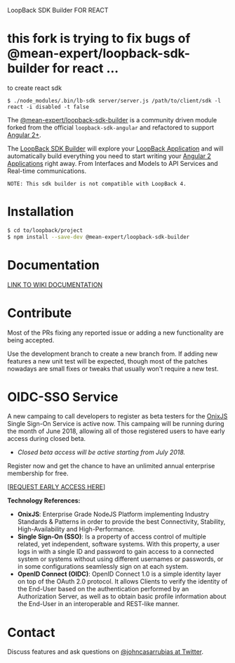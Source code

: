 LoopBack SDK Builder FOR REACT 

this fork is trying to fix bugs of @mean-expert/loopback-sdk-builder for react ... 
==================
to create react sdk 

````
$ ./node_modules/.bin/lb-sdk server/server.js /path/to/client/sdk -l react -i disabled -t false

````

The [@mean-expert/loopback-sdk-builder](https://www.npmjs.com/package/@mean-expert/loopback-sdk-builder) is a community driven module forked from the official `loopback-sdk-angular` and refactored to support [Angular 2+](http://angular.io).

The [LoopBack SDK Builder](https://www.npmjs.com/package/@mean-expert/loopback-sdk-builder) will explore your [LoopBack Application](http://loopback.io) and will automatically build everything you need to start writing your [Angular 2 Applications](http://angular.io) right away. From Interfaces and Models to API Services and Real-time communications.

`NOTE: This sdk builder is not compatible with LoopBack 4.`

# Installation

````sh
$ cd to/loopback/project
$ npm install --save-dev @mean-expert/loopback-sdk-builder
````

# Documentation

[LINK TO WIKI DOCUMENTATION](https://github.com/mean-expert-official/loopback-sdk-builder/wiki)

# Contribute
Most of the PRs fixing any reported issue or adding a new functionality are being accepted.

Use the development branch to create a new branch from. If adding new features a new unit test will be expected, though most of the patches nowadays are small fixes or tweaks that usually won't require a new test.

# OIDC-SSO Service
A new campaing to call developers to register as beta testers for the [OnixJS](https://onixjs.io) Single Sign-On Service is active now. This campaing will be running during the month of June 2018, allowing all of those registered users to have early access during closed beta.

- _Closed beta access will be active starting from July 2018._

Register now and get the chance to have an unlimited annual enterprise membership for free.

[[REQUEST EARLY ACCESS HERE](https://onixjs.io)]

**Technology References:**

- **OnixJS**: Enterprise Grade NodeJS Platform implementing Industry Standards & Patterns in order to provide the best Connectivity, Stability, High-Availability and High-Performance.
- **Single Sign-On (SSO)**: Is a property of access control of multiple related, yet independent, software systems. With this property, a user logs in with a single ID and password to gain access to a connected system or systems without using different usernames or passwords, or in some configurations seamlessly sign on at each system.
- **OpenID Connect (OIDC)**: OpenID Connect 1.0 is a simple identity layer on top of the OAuth 2.0 protocol. It allows Clients to verify the identity of the End-User based on the authentication performed by an Authorization Server, as well as to obtain basic profile information about the End-User in an interoperable and REST-like manner.

# Contact
Discuss features and ask questions on [@johncasarrubias at Twitter](https://twitter.com/johncasarrubias).
